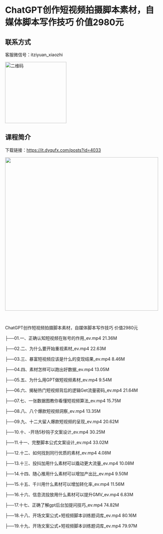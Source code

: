 # ChatGPT创作短视频拍摄脚本素材，自媒体脚本写作技巧 价值2980元

## 联系方式

客服微信号：itziyuan_xiaozhi

<img src="https://ziyuanyun.oss-cn-guangzhou.aliyuncs.com/common/20240614073449/666b82192834a.jpg" width="200" height="200" alt="二维码">

## 课程简介

下载链接：https://it.dyqufx.com/posts?id=4033

<img src="https://ziyuanyun.oss-cn-guangzhou.aliyuncs.com/yun/20240515185556/664494bc159c6.jpg" width="500" alt="">

  &nbsp;

 ChatGPT创作短视频拍摄脚本素材，自媒体脚本写作技巧 价值2980元



 ├──01.一、正确认知短视频在账号的作用_ev.mp4 21.36M

 ├──02.二、为什么要开始重视素材_ev.mp4 22.63M

 ├──03.三、暴富短视频应该是什么的变现结果_ev.mp4 8.46M

 ├──04.四、素材怎样可以跑出好数据_ev.mp4 13.05M

 ├──05.五、为什么用GPT做短视频素材_ev.mp4 9.54M

 ├──06.六、揭秘热门短视频背后的逻辑Get流量密码_ev.mp4 21.64M

 ├──07.七、一张数据图教你看懂短视频算法_ev.mp4 15.75M

 ├──08.八、八个爆款短视频洞察_ev.mp4 13.35M

 ├──09.九、十二大留人爆款短视频的呈现_ev.mp4 20.62M

 ├──10.十、-开场5秒钩子文案设计_ev.mp4 30.25M

 ├──11.十一、完整脚本公式文案设计_ev.mp4 33.02M

 ├──12.十二、如何找到同行优质的素材_ev.mp4 4.08M

 ├──13.十三、投抖加用什么素材可以撬动更大流量_ev.mp4 10.08M

 ├──14.十四、随心推用什么素材可以增加产出比_ev.mp4 9.50M

 ├──15.十五、千川用什么素材可以增加转化率_ev.mp4 11.56M

 ├──16.十六、信息流投放用什么素材可以提升GMV_ev.mp4 6.83M

 ├──17.十七、正确了解gpt后台加提问技巧_ev.mp4 74.82M

 ├──18.十八、开场文案公式+短视频脚本训练题词库_ev.mp4 80.16M

 ├──19.十九、开场文案公式+短视频脚本训练题词库_ev.mp4 79.97M

  